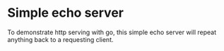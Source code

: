 # Simple echo server

To demonstrate http serving with go, this simple echo server will repeat anything back to a requesting client.